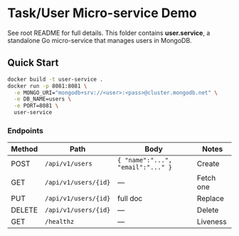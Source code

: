 # Task/User Micro-service Demo

See root README for full details. This folder contains **user.service**, a standalone Go micro-service that manages users in MongoDB.

## Quick Start

```bash
docker build -t user-service .
docker run -p 8081:8081 \
  -e MONGO_URI="mongodb+srv://<user>:<pass>@cluster.mongodb.net" \
  -e DB_NAME=users \
  -e PORT=8081 \
  user-service
```

### Endpoints

| Method | Path | Body | Notes |
|--------|------|------|-------|
| POST   | `/api/v1/users` | `{ "name":"...", "email":"..." }` | Create |
| GET    | `/api/v1/users/{id}` | — | Fetch one |
| PUT    | `/api/v1/users/{id}` | full doc | Replace |
| DELETE | `/api/v1/users/{id}` | — | Delete |
| GET    | `/healthz` | — | Liveness |
